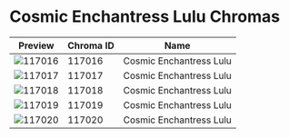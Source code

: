 # Cosmic Enchantress Lulu Chromas

| Preview | Chroma ID | Name |
|---------|-----------|------|
| ![117016](https://raw.communitydragon.org/latest/plugins/rcp-be-lol-game-data/global/default/v1/champion-chroma-images/117/117016.png) | 117016 | Cosmic Enchantress Lulu |
| ![117017](https://raw.communitydragon.org/latest/plugins/rcp-be-lol-game-data/global/default/v1/champion-chroma-images/117/117017.png) | 117017 | Cosmic Enchantress Lulu |
| ![117018](https://raw.communitydragon.org/latest/plugins/rcp-be-lol-game-data/global/default/v1/champion-chroma-images/117/117018.png) | 117018 | Cosmic Enchantress Lulu |
| ![117019](https://raw.communitydragon.org/latest/plugins/rcp-be-lol-game-data/global/default/v1/champion-chroma-images/117/117019.png) | 117019 | Cosmic Enchantress Lulu |
| ![117020](https://raw.communitydragon.org/latest/plugins/rcp-be-lol-game-data/global/default/v1/champion-chroma-images/117/117020.png) | 117020 | Cosmic Enchantress Lulu |
